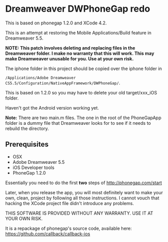 Dreamweaver DWPhoneGap redo
===========================

This is based on phonegap 1.2.0 and XCode 4.2.

This is an attempt at restoring the Mobile Applications/Build feature in Dreamweaver 5.5.

**NOTE: This patch involves deleting and replacing files in the Dreamweaver folder. I make no warranty that this will work. This may make Dreamweaver unusable for you.
Use at your own risk.**

The iphone folder in this project should be copied over the iphone folder in
 
 `/Applications/Adobe Dreamweaver CS5.5/Configuration/NativeAppFramework/DWPhoneGap/`.

This is based on 1.2.0 so you may have to delete your old target/xxx_iOS folder.

Haven't got the Android version working yet.

**Note:** There are two main.m files. The one in the root of the PhoneGapApp folder is a dummy file that Dreamweaver looks for to see if it needs to rebuild the directory.

Prerequisites
-------------

* OSX
* Adobe Dreamweaver 5.5
* iOS Developer tools
* PhoneGap 1.2.0

Essentially you need to do the first **two** steps of http://phonegap.com/start

Later, when you release the app, you will most definitely want to make your own, clean, project by following all those instructions. I cannot vouch that hacking the
XCode project file didn't introduce any problems.

THIS SOFTWARE IS PROVIDED WITHOUT ANY WARRANTY. USE IT AT YOUR OWN RISK. 

It is a repackage of phonegap's source code, available here: https://github.com/callback/callback-ios

